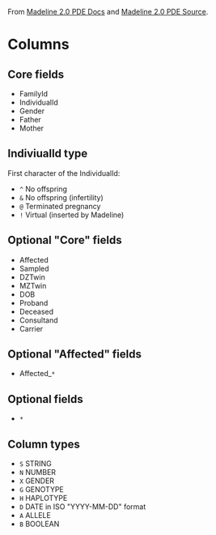 From [Madeline 2.0 PDE Docs](https://madeline.med.umich.edu/madeline/documentation.php) and [Madeline 2.0 PDE Source](https://github.com/piratical/Madeline_2.0_PDE).

Columns
=======
Core fields
-----------
- FamilyId
- IndividualId
- Gender
- Father
- Mother

IndiviualId type
----------------
First character of the IndividualId:

- `^` No offspring
- `&` No offspring (infertility)
- `@` Terminated pregnancy
- `!` Virtual (inserted by Madeline)

Optional "Core" fields
----------------------
- Affected
- Sampled
- DZTwin
- MZTwin
- DOB
- Proband
- Deceased
- Consultand
- Carrier

Optional "Affected" fields
--------------------------
- Affected_`*`

Optional fields
---------------
- `*`

Column types
------------
- `S` STRING
- `N` NUMBER
- `X` GENDER
- `G` GENOTYPE
- `H` HAPLOTYPE
- `D` DATE in ISO "YYYY-MM-DD" format
- `A` ALLELE
- `B` BOOLEAN

